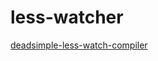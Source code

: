 # less-watcher

[deadsimple-less-watch-compiler](https://github.com/jonycheung/deadsimple-less-watch-compiler)
